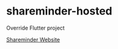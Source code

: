 # shareminder-hosted
Override Flutter project

[Shareminder Website](https://sathviksaya.github.io/shareminder-hosted/)
